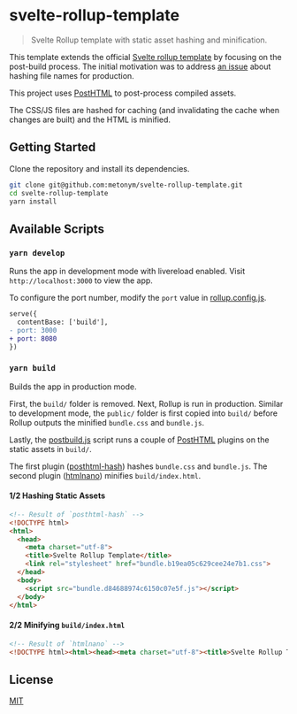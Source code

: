 # svelte-rollup-template

> Svelte Rollup template with static asset hashing and minification.

This template extends the official [Svelte rollup template](https://github.com/sveltejs/template) by focusing on the post-build process. The initial motivation was to address [an issue](https://github.com/sveltejs/template/issues/39) about hashing file names for production.

This project uses [PostHTML](https://github.com/posthtml/posthtml) to post-process compiled assets.

The CSS/JS files are hashed for caching (and invalidating the cache when changes are built) and the HTML is minified.

## Getting Started

Clone the repository and install its dependencies.

```bash
git clone git@github.com:metonym/svelte-rollup-template.git
cd svelte-rollup-template
yarn install
```

## Available Scripts

### `yarn develop`

Runs the app in development mode with livereload enabled. Visit `http://localhost:3000` to view the app.

To configure the port number, modify the `port` value in [rollup.config.js](rollup.config.js#L45).

```diff
serve({
  contentBase: ['build'],
- port: 3000
+ port: 8080
})
```

### `yarn build`

Builds the app in production mode.

First, the `build/` folder is removed. Next, Rollup is run in production. Similar to development mode, the `public/` folder is first copied into `build/` before Rollup outputs the minified `bundle.css` and `bundle.js`.

Lastly, the [postbuild.js](postbuild.js) script runs a couple of [PostHTML](https://github.com/posthtml/posthtml) plugins on the static assets in `build/`.

The first plugin ([posthtml-hash](https://github.com/posthtml/posthtml-hash)) hashes `bundle.css` and `bundle.js`. The second plugin ([htmlnano](https://github.com/posthtml/htmlnano)) minifies `build/index.html`.

#### 1/2 Hashing Static Assets

```html
<!-- Result of `posthtml-hash` -->
<!DOCTYPE html>
<html>
  <head>
    <meta charset="utf-8">
    <title>Svelte Rollup Template</title>
    <link rel="stylesheet" href="bundle.b19ea05c629cee24e7b1.css">
  </head>
  <body>
    <script src="bundle.d84688974c6150c07e5f.js"></script>
  </body>
</html>
```

#### 2/2 Minifying `build/index.html`

```html
<!-- Result of `htmlnano` -->
<!DOCTYPE html><html><head><meta charset="utf-8"><title>Svelte Rollup Template</title><link rel="stylesheet" href="bundle.b19ea05c629cee24e7b1.css"></head><body> <script src="bundle.d84688974c6150c07e5f.js"></script> </body></html>
```

## License

[MIT](LICENSE)
